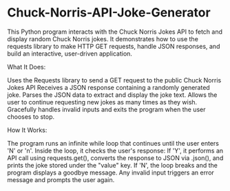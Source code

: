 # Chuck-Norris-API-Joke-Generator
This Python program interacts with the Chuck Norris Jokes API to fetch and display random Chuck Norris jokes. It demonstrates how to use the requests library to make HTTP GET requests, handle JSON responses, and build an interactive, user-driven application.

What It Does:

Uses the Requests library to send a GET request to the public Chuck Norris Jokes API
Receives a JSON response containing a randomly generated joke.
Parses the JSON data to extract and display the joke text.
Allows the user to continue requesting new jokes as many times as they wish.
Gracefully handles invalid inputs and exits the program when the user chooses to stop.

How It Works:

The program runs an infinite while loop that continues until the user enters 'N' or 'n'. Inside the loop, it checks the user's response:
If 'Y', it performs an API call using requests.get(), converts the response to JSON via .json(), and prints the joke stored under the "value" key.
If 'N', the loop breaks and the program displays a goodbye message.
Any invalid input triggers an error message and prompts the user again.
